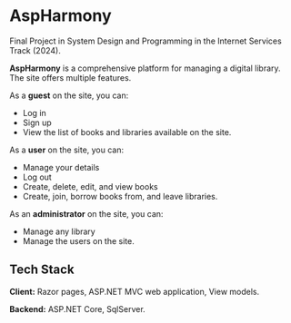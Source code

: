 # AspHarmony

Final Project in System Design and Programming in the Internet Services Track (2024).

**AspHarmony** is a comprehensive platform for managing a digital library. The site offers multiple features.

As a **guest** on the site, you can:
- Log in
- Sign up
- View the list of books and libraries available on the site.

As a **user** on the site, you can:
- Manage your details
- Log out
- Create, delete, edit, and view books
- Create, join, borrow books from, and leave libraries.

As an **administrator** on the site, you can:
- Manage any library
- Manage the users on the site.

## Tech Stack

**Client:** Razor pages, ASP.NET MVC web application, View models.

**Backend:** ASP.NET Core, SqlServer.

